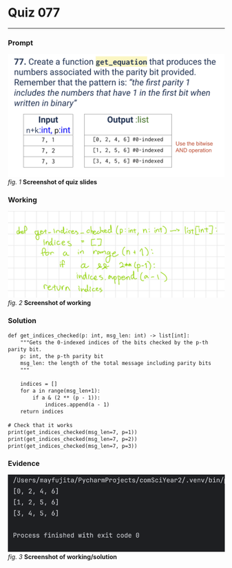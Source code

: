 # Quiz 077
<hr>

### Prompt
![](images/quiz_077_slide.png)
*fig. 1* **Screenshot of quiz slides**

### Working
![](images/quiz_077_working.jpeg)
*fig. 2* **Screenshot of working**

### Solution
```.python
def get_indices_checked(p: int, msg_len: int) -> list[int]:
    """Gets the 0-indexed indices of the bits checked by the p-th parity bit.
    p: int, the p-th parity bit
    msg_len: the length of the total message including parity bits
    """

    indices = []
    for a in range(msg_len+1):
        if a & (2 ** (p - 1)):
            indices.append(a - 1)
    return indices

# Check that it works
print(get_indices_checked(msg_len=7, p=1))
print(get_indices_checked(msg_len=7, p=2))
print(get_indices_checked(msg_len=7, p=3))

```
### Evidence
![](images/quiz_077_evidence.png)
*fig. 3* **Screenshot of working/solution**